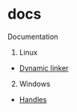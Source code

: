 # docs
Documentation

1. Linux
  - [Dynamic linker](https://github.com/bad1dea5/docs/blob/master/linux/dynamic-linker.md)
  
2. Windows
  - [Handles](https://github.com/bad1dea5/docs/blob/master/windows/handles.md)
